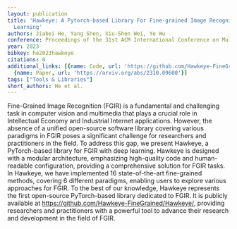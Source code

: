 ```yaml
---
layout: publication
title: 'Hawkeye: A Pytorch-based Library For Fine-grained Image Recognition With Deep
  Learning'
authors: Jiabei He, Yang Shen, Xiu-Shen Wei, Ye Wu
conference: Proceedings of the 31st ACM International Conference on Multimedia
year: 2023
bibkey: he2023hawkeye
citations: 0
additional_links: [{name: Code, url: 'https://github.com/Hawkeye-FineGrained/Hawkeye/,'},
  {name: Paper, url: 'https://arxiv.org/abs/2310.09600'}]
tags: ["Tools & Libraries"]
short_authors: He et al.
---
```

Fine-Grained Image Recognition (FGIR) is a fundamental and challenging task
in computer vision and multimedia that plays a crucial role in Intellectual
Economy and Industrial Internet applications. However, the absence of a unified
open-source software library covering various paradigms in FGIR poses a
significant challenge for researchers and practitioners in the field. To
address this gap, we present Hawkeye, a PyTorch-based library for FGIR with
deep learning. Hawkeye is designed with a modular architecture, emphasizing
high-quality code and human-readable configuration, providing a comprehensive
solution for FGIR tasks. In Hawkeye, we have implemented 16 state-of-the-art
fine-grained methods, covering 6 different paradigms, enabling users to explore
various approaches for FGIR. To the best of our knowledge, Hawkeye represents
the first open-source PyTorch-based library dedicated to FGIR. It is publicly
available at https://github.com/Hawkeye-FineGrained/Hawkeye/, providing
researchers and practitioners with a powerful tool to advance their research
and development in the field of FGIR.